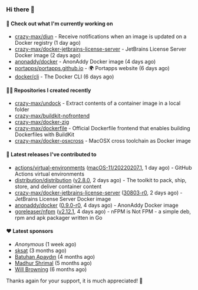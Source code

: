 ### Hi there 👋

#### 👷 Check out what I'm currently working on

- [crazy-max/diun](https://github.com/crazy-max/diun) - Receive notifications when an image is updated on a Docker registry (1 day ago)
- [crazy-max/docker-jetbrains-license-server](https://github.com/crazy-max/docker-jetbrains-license-server) - JetBrains License Server Docker image (2 days ago)
- [anonaddy/docker](https://github.com/anonaddy/docker) - AnonAddy Docker image (4 days ago)
- [portapps/portapps.github.io](https://github.com/portapps/portapps.github.io) - 🌍 Portapps website (6 days ago)
- [docker/cli](https://github.com/docker/cli) - The Docker CLI (6 days ago)

#### 👨‍💻 Repositories I created recently

- [crazy-max/undock](https://github.com/crazy-max/undock) - Extract contents of a container image in a local folder
- [crazy-max/buildkit-nofrontend](https://github.com/crazy-max/buildkit-nofrontend)
- [crazy-max/docker-zig](https://github.com/crazy-max/docker-zig)
- [crazy-max/dockerfile](https://github.com/crazy-max/dockerfile) - Official Dockerfile frontend that enables building Dockerfiles with BuildKit
- [crazy-max/docker-osxcross](https://github.com/crazy-max/docker-osxcross) - MacOSX cross toolchain as Docker image

#### 🚀 Latest releases I've contributed to

- [actions/virtual-environments](https://github.com/actions/virtual-environments) ([macOS-11/20220207.1](https://github.com/actions/virtual-environments/releases/tag/macOS-11%2F20220207.1), 1 day ago) - GitHub Actions virtual environments
- [distribution/distribution](https://github.com/distribution/distribution) ([v2.8.0](https://github.com/distribution/distribution/releases/tag/v2.8.0), 2 days ago) - The toolkit to pack, ship, store, and deliver container content
- [crazy-max/docker-jetbrains-license-server](https://github.com/crazy-max/docker-jetbrains-license-server) ([30803-r0](https://github.com/crazy-max/docker-jetbrains-license-server/releases/tag/30803-r0), 2 days ago) - JetBrains License Server Docker image
- [anonaddy/docker](https://github.com/anonaddy/docker) ([0.9.0-r0](https://github.com/anonaddy/docker/releases/tag/0.9.0-r0), 4 days ago) - AnonAddy Docker image
- [goreleaser/nfpm](https://github.com/goreleaser/nfpm) ([v2.12.1](https://github.com/goreleaser/nfpm/releases/tag/v2.12.1), 4 days ago) - nFPM is Not FPM - a simple deb, rpm and apk packager written in Go

#### ❤️ Latest sponsors
- _Anonymous_ (1 week ago)
- [sksat](https://github.com/sksat) (3 months ago)
- [Batuhan Apaydın](https://github.com/developer-guy) (4 months ago)
- [Madhur Shrimal](https://github.com/shrimalmadhur) (5 months ago)
- [Will Browning](https://github.com/willbrowningme) (6 months ago)

Thanks again for your support, it is much appreciated! 🙏
